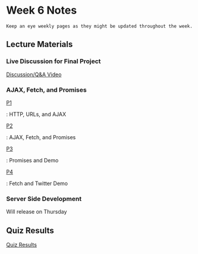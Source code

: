 Week 6 Notes
============================

```{note}
Keep an eye weekly pages as they might be updated throughout the week.
```

## Lecture Materials

### Live Discussion for Final Project

[Discussion/Q&A Video](https://uci.yuja.com/V/Video?v=2177222&node=8060980&a=1957618760&autoplay=1)

### AJAX, Fetch, and Promises

[P1](https://uci.yuja.com/V/Video?v=2196135&node=8098244&a=77145746&autoplay=1)

: HTTP, URLs, and AJAX

[P2](https://uci.yuja.com/V/Video?v=2196273&node=8098426&a=566162798&autoplay=1)

: AJAX, Fetch, and Promises

[P3](https://uci.yuja.com/V/Video?v=2196301&node=8098459&a=1520798121&autoplay=1)

: Promises and Demo

[P4](https://uci.yuja.com/V/Video?v=2196326&node=8098496&a=1803308632&autoplay=1)

: Fetch and Twitter Demo

### Server Side Development

Will release on Thursday

## Quiz Results

<a href="../resources/QZ_Week_6_Quiz_Results.pdf" >Quiz Results</a>

